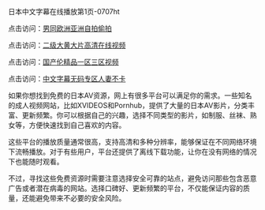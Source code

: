 
日本中文字幕在线播放第1页-0707ht


点击访问：<a href="https://rtj-3zo.pages.dev/">男同欧洲亚洲自拍偷拍</a>

点击访问：<a href="https://gda-c7m.pages.dev/">二级大黄大片高清在线视频</a>

点击访问：<a href="https://vassv.pages.dev/">国产伦精品一区三区视频</a>

点击访问：<a href="https://gfd-5xg.pages.dev/">中文字幕无码专区人妻不卡</a>


如果你想找到免费的日本AV资源，网上有很多平台可以满足你的需求。一些知名的成人视频网站，比如XVIDEOS和Pornhub，提供了大量的日本AV影片，分类丰富、更新频繁。你可以根据自己的兴趣，选择不同类型的影片，如制服、丝袜、熟女等，方便快速找到自己喜欢的内容。

这些平台的播放质量通常很高，支持高清和多种分辨率，能够保证在不同网络环境下流畅播放。对于有些用户，平台还提供了离线下载功能，让你在没有网络的情况下也能随时观看。

不过，寻找这些免费资源时需要注意选择安全可靠的站点，避免访问那些包含恶意广告或者潜在病毒的网站。选择口碑好、更新频繁的平台，不仅能保证内容的质量，还能避免带来不必要的安全风险。


<span style="display:none;">[Canonical link](）</span>

